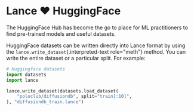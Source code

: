 # Lance ❤️ HuggingFace

The HuggingFace Hub has become the go to place for ML practitioners to
find pre-trained models and useful datasets.

HuggingFace datasets can be written directly into Lance format by using
the `lance.write_dataset`{.interpreted-text role="meth"} method. You can
write the entire dataset or a particular split. For example:

```python
# Huggingface datasets
import datasets
import lance

lance.write_dataset(datasets.load_dataset(
    "poloclub/diffusiondb", split="train[:10]",
), "diffusiondb_train.lance")
```
